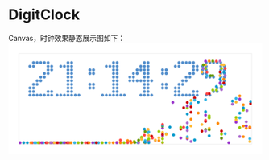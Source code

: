 # DigitClock
Canvas，时钟效果静态展示图如下：
![image](https://github.com/huaijinwoyu-eo/DigitClock/blob/master/DisplayImage.png)
